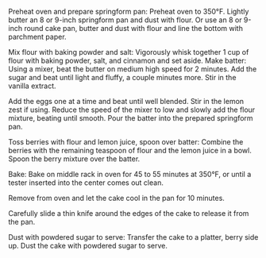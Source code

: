 Preheat oven and prepare springform pan: Preheat oven to 350°F. Lightly butter an 8 or 9-inch springform pan and dust with flour. Or use an 8 or 9-inch round cake pan, butter and dust with flour and line the bottom with parchment paper.

Mix flour with baking powder and salt: Vigorously whisk together 1 cup of flour with baking powder, salt, and cinnamon and set aside.
Make batter: Using a mixer, beat the butter on medium high speed for 2 minutes. Add the sugar and beat until light and fluffy, a couple minutes more. Stir in the vanilla extract.

Add the eggs one at a time and beat until well blended. Stir in the lemon zest if using.
Reduce the speed of the mixer to low and slowly add the flour mixture, beating until smooth.
Pour the batter into the prepared springform pan.

Toss berries with flour and lemon juice, spoon over batter: Combine the berries with the remaining teaspoon of flour and the lemon juice in a bowl. Spoon the berry mixture over the batter.

 Bake: Bake on middle rack in oven for 45 to 55 minutes at 350°F, or until a tester inserted into the center comes out clean.

Remove from oven and let the cake cool in the pan for 10 minutes.

Carefully slide a thin knife around the edges of the cake to release it from the pan.

Dust with powdered sugar to serve: Transfer the cake to a platter, berry side up. Dust the cake with powdered sugar to serve.